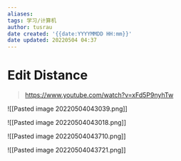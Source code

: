 ```yaml
---
aliases: 
tags: 学习/计算机
author: tusrau
date created: '{{date:YYYYMMDD HH:mm}}'
date updated: 20220504 04:37
---
```


# Edit Distance

>https://www.youtube.com/watch?v=xFd5P9nyhTw

![[Pasted image 20220504043039.png]]

![[Pasted image 20220504043018.png]]

![[Pasted image 20220504043710.png]]

![[Pasted image 20220504043721.png]]

